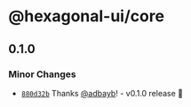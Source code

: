 # @hexagonal-ui/core

## 0.1.0

### Minor Changes

- [`880d32b`](https://github.com/adbayb/hexagonal-ui/commit/880d32be7f4bdaabcc108dddc11c24f8e77bfd06) Thanks [@adbayb](https://github.com/adbayb)! - v0.1.0 release 🚀
